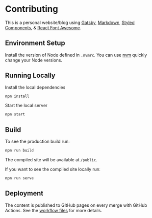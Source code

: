 # Contributing

This is a personal website/blog using [Gatsby](https://www.gatsbyjs.org/), [Markdown](https://www.markdownguide.org/), [Styled Components](https://styled-components.com/), & [React Font Awesome](https://github.com/FortAwesome/react-fontawesome/).

## Environment Setup

Install the version of Node defined in `.nvmrc`. You can use [nvm](https://github.com/nvm-sh/nvm) quickly change your Node versions.

## Running Locally

Install the local dependencies
```bash
npm install
```

Start the local server
```bash
npm start
```

## Build
To see the production build run:

```bash
npm run build
```

The compiled site will be available at `/public`.

If you want to see the compiled site locally run:

```bash
npm run serve
```

## Deployment

The content is published to GitHub pages on every merge with GitHub Actions. See the [workflow files](./.github/workflows) for more details.
